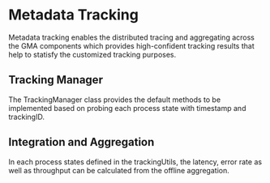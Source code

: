 # Metadata Tracking

Metadata tracking enables the distributed tracing and aggregating across the GMA components which provides
high-confident tracking results that help to statisfy the customized tracking purposes.

## Tracking Manager

The TrackingManager class provides the default methods to be implemented based on probing each process state with
timestamp and trackingID.

## Integration and Aggregation

In each process states defined in the trackingUtils, the latency, error rate as well as throughput can be calculated
from the offline aggregation.
